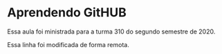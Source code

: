 # Aprendendo GitHUB
 Essa aula foi ministrada para a turma 310 do segundo semestre de 2020.
 
 Essa linha foi modificada de forma remota.
